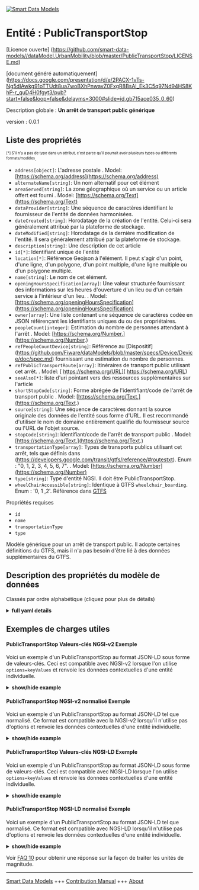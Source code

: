<!-- 10-Header -->  
[![Smart Data Models](https://smartdatamodels.org/wp-content/uploads/2022/01/SmartDataModels_logo.png "Logo")](https://smartdatamodels.org)  
Entité : PublicTransportStop  
============================<!-- /10-Header -->  
<!-- 15-License -->  
[Licence ouverte] (https://github.com/smart-data-models//dataModel.UrbanMobility/blob/master/PublicTransportStop/LICENSE.md)  
[document généré automatiquement] (https://docs.google.com/presentation/d/e/2PACX-1vTs-Ng5dIAwkg91oTTUdt8ua7woBXhPnwavZ0FxgR8BsAI_Ek3C5q97Nd94HS8KhP-r_quD4H0fgyt3/pub?start=false&loop=false&delayms=3000#slide=id.gb715ace035_0_60)  
<!-- /15-License -->  
<!-- 20-Description -->  
Description globale : **Un arrêt de transport public générique**  
version : 0.0.1  
<!-- /20-Description -->  
<!-- 30-PropertiesList -->  

## Liste des propriétés  

<sup><sub>[*] S'il n'y a pas de type dans un attribut, c'est parce qu'il pourrait avoir plusieurs types ou différents formats/modèles</sub></sup>.  
- `address[object]`: L'adresse postale  . Model: [https://schema.org/address](https://schema.org/address)- `alternateName[string]`: Un nom alternatif pour cet élément  - `areaServed[string]`: La zone géographique où un service ou un article offert est fourni  . Model: [https://schema.org/Text](https://schema.org/Text)- `dataProvider[string]`: Une séquence de caractères identifiant le fournisseur de l'entité de données harmonisées.  - `dateCreated[string]`: Horodatage de la création de l'entité. Celui-ci sera généralement attribué par la plateforme de stockage.  - `dateModified[string]`: Horodatage de la dernière modification de l'entité. Il sera généralement attribué par la plateforme de stockage.  - `description[string]`: Une description de cet article  - `id[*]`: Identifiant unique de l'entité  - `location[*]`: Référence Geojson à l'élément. Il peut s'agir d'un point, d'une ligne, d'un polygone, d'un point multiple, d'une ligne multiple ou d'un polygone multiple.  - `name[string]`: Le nom de cet élément.  - `openingHoursSpecification[array]`: Une valeur structurée fournissant des informations sur les heures d'ouverture d'un lieu ou d'un certain service à l'intérieur d'un lieu.  . Model: [https://schema.org/openingHoursSpecification](https://schema.org/openingHoursSpecification)- `owner[array]`: Une liste contenant une séquence de caractères codée en JSON référençant les identifiants uniques du ou des propriétaires.  - `peopleCount[integer]`: Estimation du nombre de personnes attendant à l'arrêt  . Model: [https://schema.org/Number.](https://schema.org/Number.)- `refPeopleCountDevice[string]`: Référence au [Dispositif] (https://github.com/Fiware/dataModels/blob/master/specs/Device/Device/doc/spec.md) fournissant une estimation du nombre de personnes.  - `refPublicTransportRoute[array]`: Itinéraires de transport public utilisant cet arrêt.  . Model: [ https://schema.org/URL]( https://schema.org/URL)- `seeAlso[*]`: liste d'uri pointant vers des ressources supplémentaires sur l'article  - `shortStopCode[string]`: Forme abrégée de l'identifiant/code de l'arrêt de transport public  . Model: [https://schema.org/Text.](https://schema.org/Text.)- `source[string]`: Une séquence de caractères donnant la source originale des données de l'entité sous forme d'URL. Il est recommandé d'utiliser le nom de domaine entièrement qualifié du fournisseur source ou l'URL de l'objet source.  - `stopCode[string]`: Identifiant/code de l'arrêt de transport public  . Model: [https://schema.org/Text.](https://schema.org/Text.)- `transportationType[array]`: Types de transports publics utilisant cet arrêt, tels que définis dans (https://developers.google.com/transit/gtfs/reference/#routestxt). Enum : "0, 1, 2, 3, 4, 5, 6, 7".  . Model: [https://schema.org/Number](https://schema.org/Number)- `type[string]`: Type d'entité NGSI. Il doit être PublicTransportStop.  - `wheelChairAccessible[string]`: Identique à GTFS `wheelchair_boarding`. Enum : '0, 1 ,2'. Référence dans [GTFS](https://developers.google.com/transit/gtfs/reference/#stopstxt)  <!-- /30-PropertiesList -->  
<!-- 35-RequiredProperties -->  
Propriétés requises  
- `id`  - `name`  - `transportationType`  - `type`  <!-- /35-RequiredProperties -->  
<!-- 40-RequiredProperties -->  
Modèle générique pour un arrêt de transport public. Il adopte certaines définitions du GTFS, mais il n'a pas besoin d'être lié à des données supplémentaires du GTFS.  
<!-- /40-RequiredProperties -->  
<!-- 50-DataModelHeader -->  
## Description des propriétés du modèle de données  
Classés par ordre alphabétique (cliquez pour plus de détails)  
<!-- /50-DataModelHeader -->  
<!-- 60-ModelYaml -->  
<details><summary><strong>full yaml details</strong></summary>    
```yaml  
PublicTransportStop:    
  description: 'A generic public transport stop'    
  properties:    
    address:    
      description: 'The mailing address'    
      properties:    
        addressCountry:    
          description: 'Property. The country. For example, Spain. Model:''https://schema.org/addressCountry'''    
          type: string    
        addressLocality:    
          description: 'Property. The locality in which the street address is, and which is in the region. Model:''https://schema.org/addressLocality'''    
          type: string    
        addressRegion:    
          description: 'Property. The region in which the locality is, and which is in the country. Model:''https://schema.org/addressRegion'''    
          type: string    
        postOfficeBoxNumber:    
          description: 'Property. The post office box number for PO box addresses. For example, 03578. Model:''https://schema.org/postOfficeBoxNumber'''    
          type: string    
        postalCode:    
          description: 'Property. The postal code. For example, 24004. Model:''https://schema.org/https://schema.org/postalCode'''    
          type: string    
        streetAddress:    
          description: 'Property. The street address. Model:''https://schema.org/streetAddress'''    
          type: string    
      type: object    
      x-ngsi:    
        model: https://schema.org/address    
        type: Property    
    alternateName:    
      description: 'An alternative name for this item'    
      type: string    
      x-ngsi:    
        type: Property    
    areaServed:    
      description: 'The geographic area where a service or offered item is provided'    
      type: string    
      x-ngsi:    
        model: https://schema.org/Text    
        type: Property    
    dataProvider:    
      description: 'A sequence of characters identifying the provider of the harmonised data entity.'    
      type: string    
      x-ngsi:    
        type: Property    
    dateCreated:    
      description: 'Entity creation timestamp. This will usually be allocated by the storage platform.'    
      format: date-time    
      type: string    
      x-ngsi:    
        type: Property    
    dateModified:    
      description: 'Timestamp of the last modification of the entity. This will usually be allocated by the storage platform.'    
      format: date-time    
      type: string    
      x-ngsi:    
        type: Property    
    description:    
      description: 'A description of this item'    
      type: string    
      x-ngsi:    
        type: Property    
    id:    
      anyOf: &publictransportstop_-_properties_-_owner_-_items_-_anyof    
        - description: 'Property. Identifier format of any NGSI entity'    
          maxLength: 256    
          minLength: 1    
          pattern: ^[\w\-\.\{\}\$\+\*\[\]`|~^@!,:\\]+$    
          type: string    
        - description: 'Property. Identifier format of any NGSI entity'    
          format: uri    
          type: string    
      description: 'Unique identifier of the entity'    
      x-ngsi:    
        type: Property    
    location:    
      description: 'Geojson reference to the item. It can be Point, LineString, Polygon, MultiPoint, MultiLineString or MultiPolygon'    
      oneOf:    
        - description: 'GeoProperty. Geojson reference to the item. Point'    
          properties:    
            bbox:    
              items:    
                type: number    
              minItems: 4    
              type: array    
            coordinates:    
              items:    
                type: number    
              minItems: 2    
              type: array    
            type:    
              enum:    
                - Point    
              type: string    
          required:    
            - type    
            - coordinates    
          title: 'GeoJSON Point'    
          type: object    
        - description: 'GeoProperty. Geojson reference to the item. LineString'    
          properties:    
            bbox:    
              items:    
                type: number    
              minItems: 4    
              type: array    
            coordinates:    
              items:    
                items:    
                  type: number    
                minItems: 2    
                type: array    
              minItems: 2    
              type: array    
            type:    
              enum:    
                - LineString    
              type: string    
          required:    
            - type    
            - coordinates    
          title: 'GeoJSON LineString'    
          type: object    
        - description: 'GeoProperty. Geojson reference to the item. Polygon'    
          properties:    
            bbox:    
              items:    
                type: number    
              minItems: 4    
              type: array    
            coordinates:    
              items:    
                items:    
                  items:    
                    type: number    
                  minItems: 2    
                  type: array    
                minItems: 4    
                type: array    
              type: array    
            type:    
              enum:    
                - Polygon    
              type: string    
          required:    
            - type    
            - coordinates    
          title: 'GeoJSON Polygon'    
          type: object    
        - description: 'GeoProperty. Geojson reference to the item. MultiPoint'    
          properties:    
            bbox:    
              items:    
                type: number    
              minItems: 4    
              type: array    
            coordinates:    
              items:    
                items:    
                  type: number    
                minItems: 2    
                type: array    
              type: array    
            type:    
              enum:    
                - MultiPoint    
              type: string    
          required:    
            - type    
            - coordinates    
          title: 'GeoJSON MultiPoint'    
          type: object    
        - description: 'GeoProperty. Geojson reference to the item. MultiLineString'    
          properties:    
            bbox:    
              items:    
                type: number    
              minItems: 4    
              type: array    
            coordinates:    
              items:    
                items:    
                  items:    
                    type: number    
                  minItems: 2    
                  type: array    
                minItems: 2    
                type: array    
              type: array    
            type:    
              enum:    
                - MultiLineString    
              type: string    
          required:    
            - type    
            - coordinates    
          title: 'GeoJSON MultiLineString'    
          type: object    
        - description: 'GeoProperty. Geojson reference to the item. MultiLineString'    
          properties:    
            bbox:    
              items:    
                type: number    
              minItems: 4    
              type: array    
            coordinates:    
              items:    
                items:    
                  items:    
                    items:    
                      type: number    
                    minItems: 2    
                    type: array    
                  minItems: 4    
                  type: array    
                type: array    
              type: array    
            type:    
              enum:    
                - MultiPolygon    
              type: string    
          required:    
            - type    
            - coordinates    
          title: 'GeoJSON MultiPolygon'    
          type: object    
      x-ngsi:    
        type: GeoProperty    
    name:    
      description: 'The name of this item.'    
      type: string    
      x-ngsi:    
        type: Property    
    openingHoursSpecification:    
      description: 'A structured value providing information about the opening hours of a place or a certain service inside a place'    
      items:    
        properties:    
          closes:    
            format: time    
            pattern: ^(2[0-3]|[01][0-9]):?([0-5][0-9]):?([0-5][0-9])(\.[0-9]*)?(Z|[+-](?:2[0-3]|[01][0-9])(?::?(?:[0-5][0-9]))?)$    
            type: string    
          dayOfWeek:    
            anyOf:    
              - description: 'Property. Array of days of the week.'    
                enum:    
                  - Monday    
                  - Tuesday    
                  - Wednesday    
                  - Thursday    
                  - Friday    
                  - Saturday    
                  - Sunday    
                  - PublicHolidays    
                type: string    
              - description: 'Property. Array of days of the week.'    
                enum:    
                  - https://schema.org/Monday    
                  - https://schema.org/Tuesday    
                  - https://schema.org/Wednesday    
                  - https://schema.org/Thursday    
                  - https://schema.org/Friday    
                  - https://schema.org/Saturday    
                  - https://schema.org/Sunday    
                  - https://schema.org/PublicHolidays    
                type: string    
            description: 'Property. Model:''http://schema.org/dayOfWeek''. The day of the week for which these opening hours are valid. URLs from GoodRelations (http://purl.org/goodrelations/v1) are used (for Monday, Tuesday, Wednesday, Thursday, Friday, Saturday, Sunday plus a special entry for PublicHolidays).'    
            type: string    
          opens:    
            format: time    
            pattern: ^(2[0-3]|[01][0-9]):?([0-5][0-9]):?([0-5][0-9])(\.[0-9]*)?(Z|[+-](?:2[0-3]|[01][0-9])(?::?(?:[0-5][0-9]))?)$    
            type: string    
          validFrom:    
            anyOf:    
              - description: 'Property. Model:''http://schema.org/Date.'    
                format: date    
                type: string    
              - description: 'Property. Model:''http://schema.org/DateTime.'    
                format: date-time    
                type: string    
            description: 'Property. The date when the item becomes valid. A date value in the form CCYY-MM-DD or a combination of date and time of day in the form [-]CCYY-MM-DDThh:mm:ss[Z|(+|-)hh:mm] in ISO 8601 date format.'    
          validThrough:    
            anyOf:    
              - description: 'Property. Model:''http://schema.org/Date.'    
                format: date    
                type: string    
              - description: 'Property. Model:''http://schema.org/DateTime.'    
                format: date-time    
                type: string    
            description: 'Property. The date after when the item is not valid. For example the end of an offer, salary period, or a period of opening hours. A date value in the form CCYY-MM-DD or a combination of date and time of day in the form [-]CCYY-MM-DDThh:mm:ss[Z|(+|-)hh:mm] in ISO 8601 date format.'    
            type: string    
        type: object    
      minItems: 1    
      type: array    
      x-ngsi:    
        model: https://schema.org/openingHoursSpecification    
        type: Property    
    owner:    
      description: 'A List containing a JSON encoded sequence of characters referencing the unique Ids of the owner(s)'    
      items:    
        anyOf: *publictransportstop_-_properties_-_owner_-_items_-_anyof    
        description: 'Property. Unique identifier of the entity'    
      type: array    
      x-ngsi:    
        type: Property    
    peopleCount:    
      description: 'Estimation of people waiting in the stop'    
      minimum: 0    
      type: integer    
      x-ngsi:    
        model: https://schema.org/Number.    
        type: Property    
    refPeopleCountDevice:    
      anyOf:    
        - description: 'Property. Identifier format of any NGSI entity'    
          maxLength: 256    
          minLength: 1    
          pattern: ^[\w\-\.\{\}\$\+\*\[\]`|~^@!,:\\]+$    
          type: string    
        - description: 'Property. Identifier format of any NGSI entity'    
          format: uri    
          type: string    
      description: 'Reference to the [Device](https://github.com/Fiware/dataModels/blob/master/specs/Device/Device/doc/spec.md) providing people count estimate.'    
      type: string    
      x-ngsi:    
        type: Property    
    refPublicTransportRoute:    
      description: 'Public transport routes using this stop.'    
      items:    
        anyOf:    
          - description: 'Property. Identifier format of any NGSI entity'    
            maxLength: 256    
            minLength: 1    
            pattern: ^[\w\-\.\{\}\$\+\*\[\]`|~^@!,:\\]+$    
            type: string    
          - description: 'Property. Identifier format of any NGSI entity'    
            format: uri    
            type: string    
      minItems: 1    
      type: array    
      uniqueItems: true    
      x-ngsi:    
        model: ' https://schema.org/URL'    
        type: Relationship    
    seeAlso:    
      description: 'list of uri pointing to additional resources about the item'    
      oneOf:    
        - items:    
            format: uri    
            type: string    
          minItems: 1    
          type: array    
        - format: uri    
          type: string    
      x-ngsi:    
        type: Property    
    shortStopCode:    
      description: 'Shorter form of the identifier/code of the public transport stop'    
      type: string    
      x-ngsi:    
        model: https://schema.org/Text.    
        type: Property    
    source:    
      description: 'A sequence of characters giving the original source of the entity data as a URL. Recommended to be the fully qualified domain name of the source provider, or the URL to the source object.'    
      type: string    
      x-ngsi:    
        type: Property    
    stopCode:    
      description: 'Identifier/code of the public transport stop'    
      type: string    
      x-ngsi:    
        model: https://schema.org/Text.    
        type: Property    
    transportationType:    
      description: "Types of public transport using this stop as defined in (https://developers.google.com/transit/gtfs/reference/#routestxt). Enum:'0, 1, 2, 3, 4, 5, 6, 7'"    
      items:    
        enum:    
          - 0    
          - 1    
          - 2    
          - 3    
          - 4    
          - 5    
          - 6    
          - 7    
        type: integer    
      type: array    
      x-ngsi:    
        model: https://schema.org/Number    
        type: Property    
    type:    
      description: 'NGSI Entity type. It has to be PublicTransportStop'    
      enum:    
        - PublicTransportStop    
      type: string    
      x-ngsi:    
        type: Property    
    wheelChairAccessible:    
      description: "Same as GTFS `wheelchair_boarding`. Enum:'0, 1 ,2'. Reference in [GTFS](https://developers.google.com/transit/gtfs/reference/#stopstxt) "    
      enum:    
        - 0    
        - 1    
        - 2    
      type: string    
      x-ngsi:    
        type: Property    
  required:    
    - id    
    - type    
    - transportationType    
    - name    
  type: object    
  x-derived-from: ""    
  x-disclaimer: 'Redistribution and use in source and binary forms, with or without modification, are permitted  provided that the license conditions are met. Copyleft (c) 2021 Contributors to Smart Data Models Program'    
  x-license-url: https://github.com/smart-data-models/dataModel.UrbanMobility/blob/master/PublicTransportStop/LICENSE.md    
  x-model-schema: https://smart-data-models.github.io/dataModel.UrbanMobility/PublicTransportStop/schema.json    
  x-model-tags: ""    
  x-version: 0.0.1    
```  
</details>    
<!-- /60-ModelYaml -->  
<!-- 70-MiddleNotes -->  
<!-- /70-MiddleNotes -->  
<!-- 80-Examples -->  
## Exemples de charges utiles  
#### PublicTransportStop Valeurs-clés NGSI-v2 Exemple  
Voici un exemple d'un PublicTransportStop au format JSON-LD sous forme de valeurs-clés. Ceci est compatible avec NGSI-v2 lorsque l'on utilise `options=keyValues` et renvoie les données contextuelles d'une entité individuelle.  
<details><summary><strong>show/hide example</strong></summary>    
```json
{
  "id": "urn:ngsi-ld:PublicTransportStop:santander:busStop:463",
  "type": "PublicTransportStop",
  "dateModified": "2018-09-25T08:32:26.00Z",
  "source": "https://api.smartsantander.eu/",
  "dataProvider": "http://www.smartsantander.eu/",
  "address": {
    "streetAddress": "C/ La Pereda 14",
    "addressLocality": "Santander",
    "addressRegion": "Cantabria",
    "addressCountry": "Spain"
  },
  "location": {
    "type": "Point",
    "coordinates": [
      -3.804648385,
      43.478053126
    ]
  },
  "stopCode": "la_pereda_463",
  "shortStopCode": "463",
  "name": "La Pereda 14",
  "wheelchairAccessible": 0,
  "transportationType": [
    3
  ],
  "refPublicTransportRoute": [
    "urn:ngsi-ld:PublicTransportRoute:santander:transport:busLine:N3",
    "urn:ngsi-ld:PublicTransportRoute:santander:transport:busLine:N4"
  ],
  "peopleCount": 0,
  "refPeopleCountDevice": "urn:ngsi-ld:PorpleCountDecice:santander:463",
 "openingHoursSpecification": 
  [
    {
      "opens": "00:01",
      "closes": "23:59",
      "dayOfWeek": "Monday"
    },
    {
      "opens": "00:01",
      "closes": "23:59",
      "dayOfWeek": "Tuesday"
    },
    {
      "opens": "00:01",
      "closes": "23:59",
      "dayOfWeek": "Wednesday"
    },
    {
      "opens": "00:01",
      "closes": "23:59",
      "dayOfWeek": "Thursday"
    },
    {
      "opens": "00:01",
      "closes": "23:59",
      "dayOfWeek": "Friday"
    }
  ]
}

```  
</details>  
#### PublicTransportStop NGSI-v2 normalisé Exemple  
Voici un exemple d'un PublicTransportStop au format JSON-LD tel que normalisé. Ce format est compatible avec la NGSI-v2 lorsqu'il n'utilise pas d'options et renvoie les données contextuelles d'une entité individuelle.  
<details><summary><strong>show/hide example</strong></summary>    
```json
{
  "id": "urn:ngsi-ld:PublicTransportStop:santander:busStop:463",
  "type": "PublicTransportStop",
  "dateModified": {
    "type": "ISO8601",
    "value": "2018-09-25T08:32:26.00Z"
  },
  "source": {
    "type": "Text",
    "value": "https://api.smartsantander.eu/"
  },
  "dataProvider": {
    "type": "Text",
    "value": "http://www.smartsantander.eu/"
  },
  "address": {
    "type": "StructuredValue",
    "value": {
      "streetAddress": "C/ La Pereda 14",
      "addressLocality": "Santander",
      "addressRegion": "Cantabria",
      "addressCountry": "Spain"
    }
  },
  "location": {
    "type": "geo:json",
    "value": {
      "type": "Point",
      "coordinates": [
        -3.804648385,
        43.478053126
      ]
    }
  },
  "stopCode": {
    "type": "Text",
    "value": "la_pereda_463"
  },
  "shortStopCode": {
    "type": "Text",
    "value": "463"
  },
  "name": {
    "type": "Text",
    "value": "La Pereda 14"
  },
  "wheelchairAccessible": {
    "type": "Number",
    "value": 0
  },
  "transportationType": {
    "type": "StructuredValue",
    "value": [
      3
    ]
  },
  "refPublicTransportRoute": {
    "type": "StructuredValue",
    "value": [
      "urn:ngsi-ld:PublicTransportRoute:santander:transport:busLine:N3",
      "urn:ngsi-ld:PublicTransportRoute:santander:transport:busLine:N4"
    ]
  },
  "peopleCount": {
    "type": "Number",
    "value": 0
  },
  "refPeopleCountDevice": {
    "type": "Text",
    "value": "urn:ngsi-ld:PorpleCountDecice:santander:463"
  },
  "openingHoursSpecification": {
    "type": "StructuredValue",
    "value": [
      {
        "opens" : {
          "type": "string", 
          "value": "00:01"
        },
        "closes": {
          "type": "string",
          "value": "23:59"
        },
        "dayOfWeek":{
          "type": "string",
          "value": "Friday"
        }
      },
      {
        "opens" : {
          "type": "string", 
          "value": "00:01"
        },
        "closes": {
          "type": "string",
          "value": "23:59"
        },
        "dayOfWeek":{
          "type": "string",
          "value": "Monday"
        }
      },
      {
        "opens" : {
          "type": "string", 
          "value": "00:01"
        },
        "closes": {
          "type": "string",
          "value": "23:59"
        },
        "dayOfWeek":{
          "type": "string",
          "value": "Tuesday"
        }
      },
      {
        "opens" : {
          "type": "string", 
          "value": "00:01"
        },
        "closes": {
          "type": "string",
          "value": "23:59"
        },
        "dayOfWeek":{
          "type": "string",
          "value": "Thursday"
        }
      },
      {
        "opens" : {
          "type": "string", 
          "value": "00:01"
        },
        "closes": {
          "type": "string",
          "value": "23:59"
        },
        "dayOfWeek":{
          "type": "string",
          "value": "Wednesday"
        }
      }
    ]  
  }
}

```  
</details>  
#### PublicTransportStop Valeurs-clés NGSI-LD Exemple  
Voici un exemple d'un PublicTransportStop au format JSON-LD sous forme de valeurs-clés. Ceci est compatible avec NGSI-LD lorsque l'on utilise `options=keyValues` et renvoie les données contextuelles d'une entité individuelle.  
<details><summary><strong>show/hide example</strong></summary>    
```json
{
    "id": "urn:ngsi-ld:PublicTransportStop:santander:busStop:463",
    "type": "PublicTransportStop",
    "address": {
        "type": "StructuredValue",
        "value": {
            "streetAddress": "C/ La Pereda 14",
            "addressLocality": "Santander",
            "addressRegion": "Cantabria",
            "addressCountry": "Spain"
        }
    },
    "dataProvider": {
        "type": "Text",
        "value": "http://www.smartsantander.eu/"
    },
    "location": {
        "type": "geo:json",
        "value": {
            "type": "Point",
            "coordinates": [
                -3.804648385,
                43.478053126
            ]
        }
    },
    "name": {
        "type": "Text",
        "value": "La Pereda 14"
    },
    "openingHoursSpecification": {
        "type": "StructuredValue",
        "value": [
            {
                "opens": {
                    "type": "string",
                    "value": "00:01"
                },
                "closes": {
                    "type": "string",
                    "value": "23:59"
                },
                "dayOfWeek": {
                    "type": "string",
                    "value": "Friday"
                }
            },
            {
                "opens": {
                    "type": "string",
                    "value": "00:01"
                },
                "closes": {
                    "type": "string",
                    "value": "23:59"
                },
                "dayOfWeek": {
                    "type": "string",
                    "value": "Monday"
                }
            },
            {
                "opens": {
                    "type": "string",
                    "value": "00:01"
                },
                "closes": {
                    "type": "string",
                    "value": "23:59"
                },
                "dayOfWeek": {
                    "type": "string",
                    "value": "Tuesday"
                }
            },
            {
                "opens": {
                    "type": "string",
                    "value": "00:01"
                },
                "closes": {
                    "type": "string",
                    "value": "23:59"
                },
                "dayOfWeek": {
                    "type": "string",
                    "value": "Thursday"
                }
            },
            {
                "opens": {
                    "type": "string",
                    "value": "00:01"
                },
                "closes": {
                    "type": "string",
                    "value": "23:59"
                },
                "dayOfWeek": {
                    "type": "string",
                    "value": "Wednesday"
                }
            }
        ]
    },
    "peopleCount": {
        "type": "Number",
        "value": 0
    },
    "refPeopleCountDevice": {
        "type": "Text",
        "value": "urn:ngsi-ld:PorpleCountDecice:santander:463"
    },
    "refPublicTransportRoute": {
        "type": "StructuredValue",
        "value": [
            "urn:ngsi-ld:PublicTransportRoute:santander:transport:busLine:N3",
            "urn:ngsi-ld:PublicTransportRoute:santander:transport:busLine:N4"
        ]
    },
    "shortStopCode": {
        "type": "Text",
        "value": "463"
    },
    "source": {
        "type": "Text",
        "value": "https://api.smartsantander.eu/"
    },
    "stopCode": {
        "type": "Text",
        "value": "la_pereda_463"
    },
    "transportationType": {
        "type": "StructuredValue",
        "value": [
            3
        ]
    },
    "wheelchairAccessible": {
        "type": "Number",
        "value": 0
    },
    "@context": [
        "https://smart-data-models.github.io/data-models/context.jsonld",
        "https://uri.etsi.org/ngsi-ld/v1/ngsi-ld-core-context.jsonld",
        "https://raw.githubusercontent.com/smart-data-models/dataModel.UrbanMobility/master/context.jsonld"
    ]
}
```  
</details>  
#### PublicTransportStop NGSI-LD normalisé Exemple  
Voici un exemple d'un PublicTransportStop au format JSON-LD tel que normalisé. Ce format est compatible avec NGSI-LD lorsqu'il n'utilise pas d'options et renvoie les données contextuelles d'une entité individuelle.  
<details><summary><strong>show/hide example</strong></summary>    
```json
{
    "id": "urn:ngsi-ld:PublicTransportStop:santander:busStop:463",
    "type": "PublicTransportStop",
    "address": {
        "streetAddress": "C/ La Pereda 14",
        "addressLocality": "Santander",
        "addressRegion": "Cantabria",
        "addressCountry": "Spain"
    },
    "dataProvider": "http://www.smartsantander.eu/",
    "dateModified": "2018-09-25T08:32:26.00Z",
    "entityVersion": 2.0,
    "location": {
        "type": "Point",
        "coordinates": [
            -3.804648385,
            43.478053126
        ]
    },
    "name": "La Pereda 14",
    "openingHoursSpecification": [
        {
            "opens": "00:01",
            "closes": "23:59",
            "dayOfWeek": "Monday"
        },
        {
            "opens": "00:01",
            "closes": "23:59",
            "dayOfWeek": "Tuesday"
        },
        {
            "opens": "00:01",
            "closes": "23:59",
            "dayOfWeek": "Wednesday"
        },
        {
            "opens": "00:01",
            "closes": "23:59",
            "dayOfWeek": "Thursday"
        },
        {
            "opens": "00:01",
            "closes": "23:59",
            "dayOfWeek": "Friday"
        }
    ],
    "peopleCount": 0,
    "refPeopleCountDevice": "urn:ngsi-ld:PorpleCountDecice:santander:463",
    "refPublicTransportRoute": [
        "urn:ngsi-ld:PublicTransportRoute:santander:transport:busLine:N3",
        "urn:ngsi-ld:PublicTransportRoute:santander:transport:busLine:N4"
    ],
    "shortStopCode": "463",
    "source": "https://api.smartsantander.eu/",
    "stopCode": "la_pereda_463",
    "transportationType": [
        3
    ],
    "wheelchairAccessible": 0,
    "@context": [
        "https://smart-data-models.github.io/data-models/context.jsonld",
        "https://uri.etsi.org/ngsi-ld/v1/ngsi-ld-core-context.jsonld",
        "https://raw.githubusercontent.com/smart-data-models/dataModel.UrbanMobility/master/context.jsonld"
    ]
}
```
</details><!-- /80-Examples -->  
<!-- 90-FooterNotes -->  
<!-- /90-FooterNotes -->  
<!-- 95-Units -->  
Voir [FAQ 10](https://smartdatamodels.org/index.php/faqs/) pour obtenir une réponse sur la façon de traiter les unités de magnitude.  
<!-- /95-Units -->  
<!-- 97-LastFooter -->  
---  
[Smart Data Models](https://smartdatamodels.org) +++ [Contribution Manual](https://bit.ly/contribution_manual) +++ [About](https://bit.ly/Introduction_SDM)<!-- /97-LastFooter -->  
